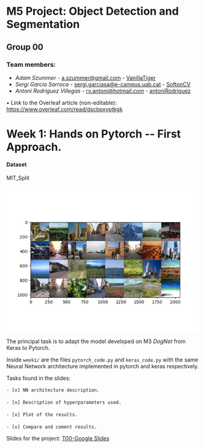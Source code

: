 # M5 Project: Object Detection and Segmentation
## Group 00

### Team members:
* _Adam Szummer_ - a.szummer@gmail.com - [VanillaTiger](https://github.com/VanillaTiger)
* _Sergi Garcia Sarroca_ - sergi.garciasa@e-campus.uab.cat - [SoftonCV](https://github.com/SoftonCV)
* _Antoni Rodriguez Villegas_ - rv.antoni@hotmail.com - [antoniRodriguez](https://github.com/antoniRodriguez)

• Link to the Overleaf article (non-editable): https://www.overleaf.com/read/dscbpxyptkgk

# Week 1: Hands on Pytorch -- First Approach. 

#### Dataset
MIT_Split

![](week1/Images/Dataset_Sample.jpeg)

The principal task is to adapt the model developed on M3 _DogNet_ from Keras to Pytorch.

Inside `week1/` are the files `pytorch_code.py` and `keras_code.py` with the same Neural Network architecture implemented in pytorch and keras respectively.

Tasks found in the slides: 

    - [x] NN architecture description. 

    - [x] Description of hyperparameters used. 
    
    - [x] Plot of the results.
    
    - [x] Compare and coment results. 

Slides for the project: [T00-Google Slides](https://drive.google.com/file/d/1V-DBDaNfA9D9suM7nESWCVp5tNBI7pY0/view?usp=sharing)

